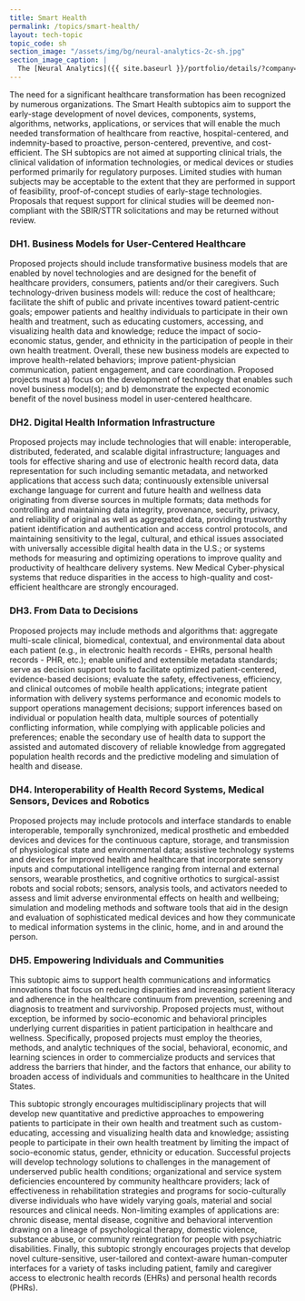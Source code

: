 ```yaml
---
title: Smart Health
permalink: /topics/smart-health/
layout: tech-topic
topic_code: sh
section_image: "/assets/img/bg/neural-analytics-2c-sh.jpg"
section_image_caption: |
  The [Neural Analytics]({{ site.baseurl }}/portfolio/details/?company=neural-analytics#neural-analytics) Lucid™ M1 transcranial Doppler Ultrasound System is indicated as an adjunct to the standard clinical practices for measuring and displaying cerebral blood flow velocity within the major conducting arteries and veins of the head and neck. Additionally, the Lucid™ M1 System measures the occurrence of transient emboli signals within the blood stream.
---
```


The need for a significant healthcare transformation has been recognized by numerous organizations. The Smart Health subtopics aim to support the early-stage development of novel devices, components, systems, algorithms, networks, applications, or services that will enable the much needed transformation of healthcare from reactive, hospital-centered, and indemnity-based to proactive, person-centered, preventive, and cost-efficient. The SH subtopics are not aimed at supporting clinical trials, the clinical validation of information technologies, or medical devices or studies performed primarily for regulatory purposes. Limited studies with human subjects may be acceptable to the extent that they are performed in support of feasibility, proof-of-concept studies of early-stage technologies. Proposals that request support for clinical studies will be deemed non-compliant with the SBIR/STTR solicitations and may be returned without review.

### DH1. Business Models for User-Centered Healthcare
Proposed projects should include transformative business models that are enabled by novel technologies and are designed for the benefit of healthcare providers, consumers, patients and/or their caregivers. Such technology-driven business models will: reduce the cost of healthcare; facilitate the shift of public and private incentives toward patient-centric goals; empower patients and healthy individuals to participate in their own health and treatment, such as educating customers, accessing, and visualizing health data and knowledge; reduce the impact of socio-economic status, gender, and ethnicity in the participation of people in their own health treatment. Overall, these new business models are expected to improve health-related behaviors; improve patient-physician communication, patient engagement, and care coordination. Proposed projects must a) focus on the development of technology that enables such novel business model(s); and b) demonstrate the expected economic benefit of the novel business model in user-centered healthcare.

### DH2. Digital Health Information Infrastructure
Proposed projects may include technologies that will enable: interoperable, distributed, federated, and scalable digital infrastructure; languages and tools for effective sharing and use of electronic health record data, data representation for such including semantic metadata, and networked applications that access such data; continuously extensible universal exchange language for current and future health and wellness data originating from diverse sources in multiple formats; data methods for controlling and maintaining data integrity, provenance, security, privacy, and reliability of original as well as aggregated data, providing trustworthy patient identification and authentication and access control protocols, and maintaining sensitivity to the legal, cultural, and ethical issues associated with universally accessible digital health data in the U.S.; or systems methods for measuring and optimizing operations to improve quality and productivity of healthcare delivery systems. New Medical Cyber-physical systems that reduce disparities in the access to high-quality and cost-efficient healthcare are strongly encouraged.

### DH3. From Data to Decisions
Proposed projects may include methods and algorithms that: aggregate multi-scale clinical, biomedical, contextual, and environmental data about each patient (e.g., in electronic health records - EHRs, personal health records - PHR, etc.); enable unified and extensible metadata standards; serve as decision support tools to facilitate optimized patient-centered, evidence-based decisions; evaluate the safety, effectiveness, efficiency, and clinical outcomes of mobile health applications; integrate patient information with delivery systems performance and economic models to support operations management decisions; support inferences based on individual or population health data, multiple sources of potentially conflicting information, while complying with applicable policies and preferences; enable the secondary use of health data to support the assisted and automated discovery of reliable knowledge from aggregated population health records and the predictive modeling and simulation of health and disease.

### DH4. Interoperability of Health Record Systems, Medical Sensors, Devices and Robotics
Proposed projects may include protocols and interface standards to enable interoperable, temporally synchronized, medical prosthetic and embedded devices and devices for the continuous capture, storage, and transmission of physiological state and environmental data; assistive technology systems and devices for improved health and healthcare that incorporate sensory inputs and computational intelligence ranging from internal and external sensors, wearable prosthetics, and cognitive orthotics to surgical-assist robots and social robots; sensors, analysis tools, and activators needed to assess and limit adverse environmental effects on health and wellbeing; simulation and modeling methods and software tools that aid in the design and evaluation of sophisticated medical devices and how they communicate to medical information systems in the clinic, home, and in and around the person.

### DH5. Empowering Individuals and Communities
This subtopic aims to support health communications and informatics innovations that focus on reducing disparities and increasing patient literacy and adherence in the healthcare continuum from prevention, screening and diagnosis to treatment and survivorship. Proposed projects must, without exception, be informed by socio-economic and behavioral principles underlying current disparities in patient participation in healthcare and wellness. Specifically, proposed projects must employ the theories, methods, and analytic techniques of the social, behavioral, economic, and learning sciences in order to commercialize products and services that address the barriers that hinder, and the factors that enhance, our ability to broaden access of individuals and communities to healthcare in the United States.

This subtopic strongly encourages multidisciplinary projects that will develop new quantitative and predictive approaches to empowering patients to participate in their own health and treatment such as custom-educating, accessing and visualizing health data and knowledge; assisting people to participate in their own health treatment by limiting the impact of socio-economic status, gender, ethnicity or education. Successful projects will develop technology solutions to challenges in the management of underserved public health conditions; organizational and service system deficiencies encountered by community healthcare providers; lack of effectiveness in rehabilitation strategies and programs for socio-culturally diverse individuals who have widely varying goals, material and social resources and clinical needs. Non-limiting examples of applications are: chronic disease, mental disease, cognitive and behavioral intervention drawing on a lineage of psychological therapy, domestic violence, substance abuse, or community reintegration for people with psychiatric disabilities. Finally, this subtopic strongly encourages projects that develop novel culture-sensitive, user-tailored and context-aware human-computer interfaces for a variety of tasks including patient, family and caregiver access to electronic health records (EHRs) and personal health records (PHRs).
